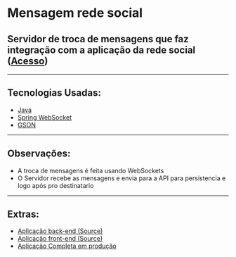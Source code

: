 # Mensagem rede social


## Servidor de troca de mensagens que faz integração com a aplicação da rede social ([Acesso](https://rede-social.leooresende.tk/home))
---
## Tecnologias Usadas:
- [Java](https://docs.oracle.com/en/java/)
- [Spring WebSocket](https://docs.spring.io/spring-framework/docs/4.3.x/spring-framework-reference/html/websocket.html)
- [GSON](https://www.javadoc.io/doc/com.google.code.gson/gson/2.8.0/com/google/gson/Gson.html)

---
## Observações:
- A troca de mensagens é feita usando WebSockets
- O Servidor recebe as mensagens e envia para a API para persistencia e logo após pro destinatario
---
## Extras:
- [Aplicação back-end (Source)](https://github.com/leooresende01/rede-social-api)
- [Aplicação front-end (Source)](https://github.com/leooresende01/rede-social-frontend)
- [Aplicação Completa em produção](https://rede-social.leooresende.tk/)
